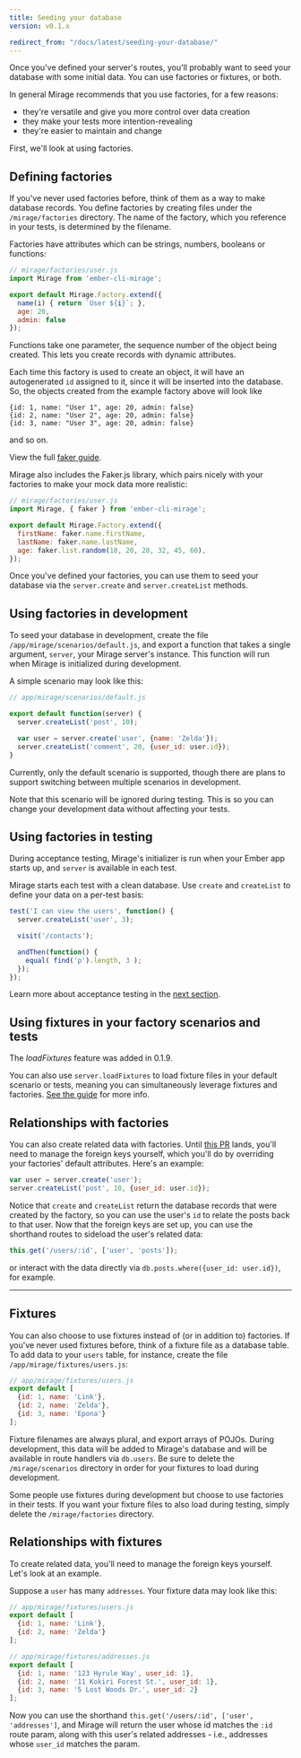 ```yaml
---
title: Seeding your database
version: v0.1.x

redirect_from: "/docs/latest/seeding-your-database/"
---
```


Once you've defined your server's routes, you'll probably want to seed your database with some initial data. You can use factories or fixtures, or both. 

In general Mirage recommends that you use factories, for a few reasons:

  - they're versatile and give you more control over data creation
  - they make your tests more intention-revealing
  - they're easier to maintain and change

First, we'll look at using factories.

## Defining factories

If you've never used factories before, think of them as a way to make database records. You define factories by creating files under the `/mirage/factories` directory. The name of the factory, which you reference in your tests, is determined by the filename.

Factories have attributes which can be strings, numbers, booleans or functions:

```js
// mirage/factories/user.js
import Mirage from 'ember-cli-mirage';

export default Mirage.Factory.extend({
  name(i) { return `User ${i}`; },
  age: 20,
  admin: false
});
```

Functions take one parameter, the sequence number of the object being created. This lets you create records with dynamic attributes.

Each time this factory is used to create an object, it will have an autogenerated `id` assigned to it, since it will be inserted into the database. So, the objects created from the example factory above will look like

    {id: 1, name: "User 1", age: 20, admin: false}
    {id: 2, name: "User 2", age: 20, admin: false}
    {id: 3, name: "User 3", age: 20, admin: false}

and so on.

<aside class='Docs-page__aside'>
  <p>View the full <a href="../factories#using-fakerjs">faker guide</a>.</p>
</aside>

Mirage also includes the Faker.js library, which pairs nicely with your factories to make your mock data more realistic:

```js
// mirage/factories/user.js
import Mirage, { faker } from 'ember-cli-mirage';

export default Mirage.Factory.extend({
  firstName: faker.name.firstName,
  lastName: faker.name.lastName,
  age: faker.list.random(18, 20, 28, 32, 45, 60),
});
```

Once you've defined your factories, you can use them to seed your database via the `server.create` and `server.createList` methods.

## Using factories in development

To seed your database in development, create the file `/app/mirage/scenarios/default.js`, and export a function that takes a single argument, `server`, your Mirage server's instance. This function will run when Mirage is initialized during development.

A simple scenario may look like this:

```js
// app/mirage/scenarios/default.js

export default function(server) {
  server.createList('post', 10);

  var user = server.create('user', {name: 'Zelda'});
  server.createList('comment', 20, {user_id: user.id});
}
```

Currently, only the default scenario is supported, though there are plans to support switching between multiple scenarios in development.

Note that this scenario will be ignored during testing. This is so you can change your development data without affecting your tests.

## Using factories in testing

During acceptance testing, Mirage's initializer is run when your Ember app starts up, and `server` is available in each test.

Mirage starts each test with a clean database. Use `create` and `createList` to define your data on a per-test basis:

```js
test('I can view the users', function() {
  server.createList('user', 3);

  visit('/contacts');

  andThen(function() {
    equal( find('p').length, 3 );
  });
});
```

Learn more about acceptance testing in the [next section](../acceptance-testing).

## Using fixtures in your factory scenarios and tests

<aside class='Docs-page__aside'>
  <p>The <em>loadFixtures</em> feature was added in 0.1.9.</p>
</aside>

You can also use `server.loadFixtures` to load fixture files in your default scenario or tests, meaning you can simultaneously leverage fixtures and factories. [See the guide](../server-configuration/#loadFixtures) for more info.

## Relationships with factories

You can also create related data with factories. Until [this PR](https://github.com/samselikoff/ember-cli-mirage/pull/82) lands, you'll need to manage the foreign keys yourself, which you'll do by overriding your factories' default attributes. Here's an example:

```js
var user = server.create('user');
server.createList('post', 10, {user_id: user.id});
```

Notice that `create` and `createList` return the database records that were created by the factory, so you can use the user's `id` to relate the posts back to that user. Now that the foreign keys are set up, you can use the shorthand routes to sideload the user's related data:

```js
this.get('/users/:id', ['user', 'posts']);
```

or interact with the data directly via `db.posts.where({user_id: user.id})`, for example.

---


## Fixtures

You can also choose to use fixtures instead of (or in addition to) factories. If you've never used fixtures before, think of a fixture file as a database table. To add data to your `users` table, for instance, create the file `/app/mirage/fixtures/users.js`:

```js
// app/mirage/fixtures/users.js
export default [
  {id: 1, name: 'Link'},
  {id: 2, name: 'Zelda'},
  {id: 3, name: 'Epona'}
];
```

Fixture filenames are always plural, and export arrays of POJOs. During development, this data will be added to Mirage's database and will be available in route handlers via `db.users`. Be sure to delete the `/mirage/scenarios` directory in order for your fixtures to load during development.

Some people use fixtures during development but choose to use factories in their tests. If you want your fixture files to also load during testing, simply delete the `/mirage/factories` directory.

## Relationships with fixtures

To create related data, you'll need to manage the foreign keys yourself. Let's look at an example.

Suppose a `user` has many `addresses`. Your fixture data may look like this:

```js
// app/mirage/fixtures/users.js
export default [
  {id: 1, name: 'Link'},
  {id: 2, name: 'Zelda'}
];

// app/mirage/fixtures/addresses.js
export default [
  {id: 1, name: '123 Hyrule Way', user_id: 1},
  {id: 2, name: '11 Kokiri Forest St.', user_id: 1},
  {id: 3, name: '5 Lost Woods Dr.', user_id: 2}
];
```

Now you can use the shorthand `this.get('/users/:id', ['user', 'addresses']`, and Mirage will return the user whose id matches the `:id` route param, along with this user's related addresses - i.e., addresses whose `user_id` matches the param.

